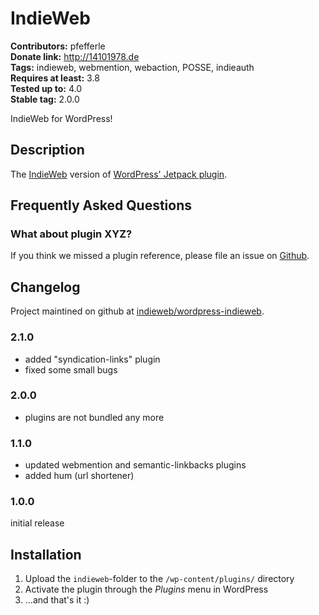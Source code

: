 # IndieWeb #
**Contributors:** pfefferle  
**Donate link:** http://14101978.de  
**Tags:** indieweb, webmention, webaction, POSSE, indieauth  
**Requires at least:** 3.8  
**Tested up to:** 4.0  
**Stable tag:** 2.0.0  

IndieWeb for WordPress!

## Description ##

The [IndieWeb](http://indiewebcamp.com/) version of [WordPress' Jetpack plugin](http://wordpress.org/plugins/jetpack/).

## Frequently Asked Questions ##

### What about plugin XYZ? ###

If you think we missed a plugin reference, please file an issue on [Github](https://github.com/indieweb/wordpress-indieweb/issues).

## Changelog ##

Project maintined on github at [indieweb/wordpress-indieweb](https://github.com/indieweb/wordpress-indieweb).

### 2.1.0 ###

* added "syndication-links" plugin
* fixed some small bugs

### 2.0.0 ###

* plugins are not bundled any more

### 1.1.0 ###

* updated webmention and semantic-linkbacks plugins
* added hum (url shortener)

### 1.0.0 ###

initial release

## Installation ##

1. Upload the `indieweb`-folder to the `/wp-content/plugins/` directory
2. Activate the plugin through the *Plugins* menu in WordPress
3. ...and that's it :)
